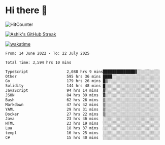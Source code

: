 # Hi there 👋

![HitCounter](https://hits.seeyoufarm.com/api/count/incr/badge.svg?url=https%3A%2F%2Fgithub.com%2Fashrhmn1212%2Fhit-counter)

<!-- ![Contribution Graph](https://github-readme-activity-graph.cyclic.app/graph?username=ashrhmn) -->


<!-- [![Top Langs](https://github-readme-stats.vercel.app/api/top-langs/?username=ashrhmn&layout=compact&theme=synthwave&langs_count=10&card_width=445)](https://github.com/anuraghazra/github-readme-stats) -->

[![Ashik's GitHub Streak](https://github-readme-streak-stats.herokuapp.com/?user=ashrhmn&theme=blood&fire=DD7F1C&background=151515&dates=9f9f9f&border=DD2727)](https://git.io/streak-stats)

<!-- ![Ashik's GitHub stats](https://github-readme-stats.vercel.app/api/?username=ashrhmn&show_icons=true&title_color=fff&icon_color=79ff97&text_color=9f9f9f&bg_color=151515) -->

[![wakatime](https://wakatime.com/badge/user/3df86613-ba63-4631-8e65-0ff18e7becad.svg)](https://wakatime.com/@3df86613-ba63-4631-8e65-0ff18e7becad)

<!--START_SECTION:waka-->

```txt
From: 14 June 2022 - To: 22 July 2025

Total Time: 3,594 hrs 10 mins

TypeScript                 2,088 hrs 9 mins██████████████▓░░░░░░░░░░   58.10 %
Other                      595 hrs 36 mins ████░░░░░░░░░░░░░░░░░░░░░   16.57 %
Go                         179 hrs 26 mins █▒░░░░░░░░░░░░░░░░░░░░░░░   04.99 %
Solidity                   144 hrs 48 mins █░░░░░░░░░░░░░░░░░░░░░░░░   04.03 %
JavaScript                 94 hrs 14 mins  ▓░░░░░░░░░░░░░░░░░░░░░░░░   02.62 %
JSON                       84 hrs 39 mins  ▓░░░░░░░░░░░░░░░░░░░░░░░░   02.36 %
Bash                       62 hrs 26 mins  ▒░░░░░░░░░░░░░░░░░░░░░░░░   01.74 %
Markdown                   47 hrs 42 mins  ▒░░░░░░░░░░░░░░░░░░░░░░░░   01.33 %
YAML                       29 hrs 31 mins  ▒░░░░░░░░░░░░░░░░░░░░░░░░   00.82 %
Docker                     27 hrs 22 mins  ▒░░░░░░░░░░░░░░░░░░░░░░░░   00.76 %
Java                       23 hrs 46 mins  ░░░░░░░░░░░░░░░░░░░░░░░░░   00.66 %
HTML                       23 hrs 19 mins  ░░░░░░░░░░░░░░░░░░░░░░░░░   00.65 %
Lua                        18 hrs 37 mins  ░░░░░░░░░░░░░░░░░░░░░░░░░   00.52 %
templ                      16 hrs 25 mins  ░░░░░░░░░░░░░░░░░░░░░░░░░   00.46 %
C#                         15 hrs 40 mins  ░░░░░░░░░░░░░░░░░░░░░░░░░   00.44 %
```

<!--END_SECTION:waka-->


<!--### Most Used Languages 
<img src="https://wakatime.com/share/@ashrhmn/24ecb986-5bf8-4607-af7f-0aab08908d8c.png" />

### Favourite Tools
<img src="https://wakatime.com/share/@ashrhmn/f4e08015-f3bc-460a-9228-95a3ba11c604.png" />-->
